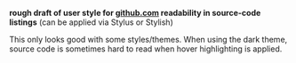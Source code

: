 **rough draft of user style for [github.com](https://matplotlib.org/) readability in source-code listings**
(can be applied via Stylus or Stylish)

This only looks good with some styles/themes. When using the dark theme, source code is sometimes hard to read when hover highlighting is applied.
